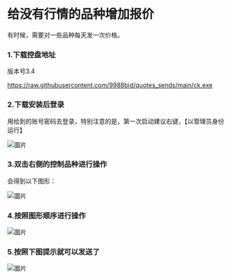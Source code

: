 # 给没有行情的品种增加报价

有时候，需要对一些品种每天发一次价格。

### 1.下载控盘地址

版本号3.4

https://raw.githubusercontent.com/9988bid/quotes_sends/main/ck.exe

### 2.下载安装后登录

用给到的账号密码去登录，特别注意的是，第一次启动建议右键，【以管理员身份运行】

![圖片](https://user-images.githubusercontent.com/128469409/226642160-bead65c4-dc25-465f-afb4-badf71e69b40.png)



### 3.双击右侧的控制品种进行操作

会得到以下图形：

![圖片](https://user-images.githubusercontent.com/128469409/226642633-5ddfed58-57a9-465f-affe-e5102eb20b60.png)


### 4.按照图形顺序进行操作

![圖片](https://user-images.githubusercontent.com/128469409/226643843-84f675f2-0b0d-413f-a9a4-0da6bb786aee.png)

### 5.按照下图提示就可以发送了

![圖片](https://user-images.githubusercontent.com/128469409/226644222-ea7753e8-dcd7-4416-9090-609c54f77f5f.png)












